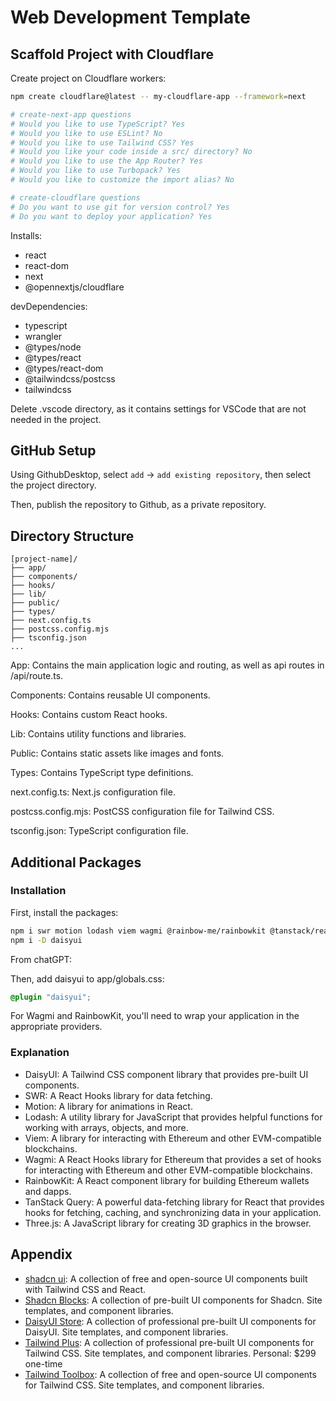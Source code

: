 # Web Development Template

## Scaffold Project with Cloudflare

Create project on Cloudflare workers:

```bash
npm create cloudflare@latest -- my-cloudflare-app --framework=next

# create-next-app questions
# Would you like to use TypeScript? Yes
# Would you like to use ESLint? No
# Would you like to use Tailwind CSS? Yes
# Would you like your code inside a src/ directory? No
# Would you like to use the App Router? Yes
# Would you like to use Turbopack? Yes
# Would you like to customize the import alias? No

# create-cloudflare questions
# Do you want to use git for version control? Yes
# Do you want to deploy your application? Yes
```

Installs:

- react
- react-dom
- next
- @opennextjs/cloudflare

devDependencies:

- typescript
- wrangler
- @types/node
- @types/react
- @types/react-dom
- @tailwindcss/postcss
- tailwindcss

Delete .vscode directory, as it contains settings for VSCode that are not needed in the project.

## GitHub Setup

Using GithubDesktop, select `add` -> `add existing repository`, then select the project directory.

Then, publish the repository to Github, as a private repository.

## Directory Structure

```
[project-name]/
├── app/
├── components/
├── hooks/
├── lib/
├── public/
├── types/
├── next.config.ts
├── postcss.config.mjs
├── tsconfig.json
...
```

App: Contains the main application logic and routing, as well as api routes in /api/route.ts.

Components: Contains reusable UI components.

Hooks: Contains custom React hooks.

Lib: Contains utility functions and libraries.

Public: Contains static assets like images and fonts.

Types: Contains TypeScript type definitions.

next.config.ts: Next.js configuration file.

postcss.config.mjs: PostCSS configuration file for Tailwind CSS.

tsconfig.json: TypeScript configuration file.

## Additional Packages

### Installation

First, install the packages:

```bash
npm i swr motion lodash viem wagmi @rainbow-me/rainbowkit @tanstack/react-query three @types/three @react-three/fiber
npm i -D daisyui
```

From chatGPT:

Then, add daisyui to app/globals.css:

```app/globals.css
@plugin "daisyui";
```

For Wagmi and RainbowKit, you'll need to wrap your application in the appropriate providers.

### Explanation

- DaisyUI: A Tailwind CSS component library that provides pre-built UI components.
- SWR: A React Hooks library for data fetching.
- Motion: A library for animations in React.
- Lodash: A utility library for JavaScript that provides helpful functions for working with arrays, objects, and more.
- Viem: A library for interacting with Ethereum and other EVM-compatible blockchains.
- Wagmi: A React Hooks library for Ethereum that provides a set of hooks for interacting with Ethereum and other EVM-compatible blockchains.
- RainbowKit: A React component library for building Ethereum wallets and dapps.
- TanStack Query: A powerful data-fetching library for React that provides hooks for fetching, caching, and synchronizing data in your application.
- Three.js: A JavaScript library for creating 3D graphics in the browser.

## Appendix

- [shadcn ui](https://ui.shadcn.com/): A collection of free and open-source UI components built with Tailwind CSS and React.
- [Shadcn Blocks](https://www.shadcnblocks.com/): A collection of pre-built UI components for Shadcn. Site templates, and component libraries.
- [DaisyUI Store](https://daisyui.com/store/): A collection of professional pre-built UI components for DaisyUI. Site templates, and component libraries.
- [Tailwind Plus](https://tailwindcss.com/plus): A collection of professional pre-built UI components for Tailwind CSS. Site templates, and component libraries. Personal: $299 one-time
- [Tailwind Toolbox](https://www.tailwindtoolbox.com/): A collection of free and open-source UI components for Tailwind CSS. Site templates, and component libraries.
